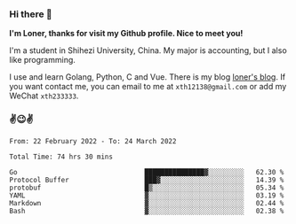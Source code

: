 ### Hi there 👋️

**I'm Loner, thanks for visit my Github profile. Nice to meet you!**

I'm a student in Shihezi University, China. My major is accounting, but I also like programming.

I use and learn Golang, Python, C and Vue. There is my blog [loner's blog](https://www.loner1024.top).  If you want contact me, you can email to me at `xth12138@gmail.com` or add my WeChat `xth233333`.

### ✌️😉✌️

<!--START_SECTION:waka-->

```text
From: 22 February 2022 - To: 24 March 2022

Total Time: 74 hrs 30 mins

Go                                ███████████████▓░░░░░░░░░   62.30 %
Protocol Buffer                   ███▓░░░░░░░░░░░░░░░░░░░░░   14.39 %
protobuf                          █▒░░░░░░░░░░░░░░░░░░░░░░░   05.34 %
YAML                              ▓░░░░░░░░░░░░░░░░░░░░░░░░   03.19 %
Markdown                          ▓░░░░░░░░░░░░░░░░░░░░░░░░   02.44 %
Bash                              ▓░░░░░░░░░░░░░░░░░░░░░░░░   02.38 %
```

<!--END_SECTION:waka-->



